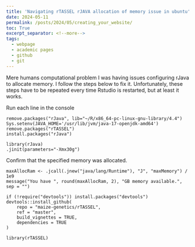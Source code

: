 ```yaml
---
title: 'Navigating rTASSEL rJAVA allocation of memory issue in ubuntu'
date: 2024-05-11
permalink: /posts/2024/05/creating_your_website/
toc: True
excerpt_separator: <!--more-->
tags:
  - webpage
  - academic pages
  - github
  - git 
---
```


Mere humans computational problem
I was having issues configuring rJava to allocate memory. I follow the steps below to fix it. Unfortunately, these steps have to be repeated every time Rstudio is restarted, but at least it works.

Run each line in the console
```{r}
remove.packages("rJava", lib="~/R/x86_64-pc-linux-gnu-library/4.4")
Sys.setenv(JAVA_HOME='/usr/lib/jvm/java-17-openjdk-amd64')
remove.packages("rTASSEL")
install.packages("rJava")

```


```{r}
library(rJava)
.jinit(parameters="-Xmx30g")
```


Confirm that the specified memory was allocated.
```{r}
maxAllocRam <- .jcall(.jnew("java/lang/Runtime"), "J", "maxMemory") / 1e9 
message("You have ", round(maxAllocRam, 2), "GB memory available.", sep = "")
```


```{r}
if (!require("devtools")) install.packages("devtools")
devtools::install_github(
    repo = "maize-genetics/rTASSEL",
    ref = "master",
    build_vignettes = TRUE,
    dependencies = TRUE
)
```


```{r}
library(rTASSEL)
```